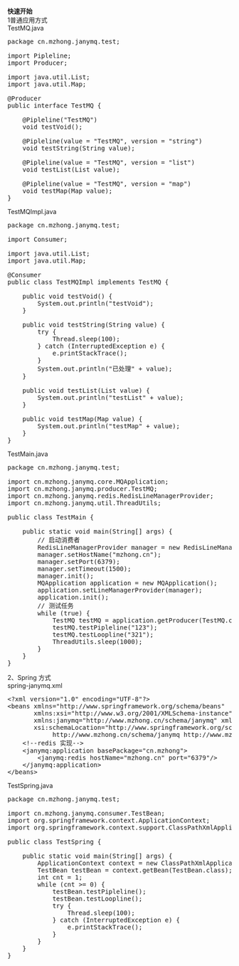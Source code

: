 **快速开始**
<br/>
1普通应用方式<br>
TestMQ.java
<pre>
package cn.mzhong.janymq.test;

import Pipleline;
import Producer;

import java.util.List;
import java.util.Map;

@Producer
public interface TestMQ {

    @Pipleline("TestMQ")
    void testVoid();

    @Pipleline(value = "TestMQ", version = "string")
    void testString(String value);

    @Pipleline(value = "TestMQ", version = "list")
    void testList(List<String> value);

    @Pipleline(value = "TestMQ", version = "map")
    void testMap(Map<String, String> value);
}
</pre>
TestMQImpl.java
<br>
<pre>
package cn.mzhong.janymq.test;

import Consumer;

import java.util.List;
import java.util.Map;

@Consumer
public class TestMQImpl implements TestMQ {

    public void testVoid() {
        System.out.println("testVoid");
    }

    public void testString(String value) {
        try {
            Thread.sleep(100);
        } catch (InterruptedException e) {
            e.printStackTrace();
        }
        System.out.println("已处理" + value);
    }

    public void testList(List<String> value) {
        System.out.println("testList" + value);
    }

    public void testMap(Map<String, String> value) {
        System.out.println("testMap" + value);
    }
}
</pre>
TestMain.java
<br>
<pre>
package cn.mzhong.janymq.test;

import cn.mzhong.janymq.core.MQApplication;
import cn.mzhong.janymq.producer.TestMQ;
import cn.mzhong.janymq.redis.RedisLineManagerProvider;
import cn.mzhong.janymq.util.ThreadUtils;

public class TestMain {

    public static void main(String[] args) {
        // 启动消费者
        RedisLineManagerProvider manager = new RedisLineManagerProvider();
        manager.setHostName("mzhong.cn");
        manager.setPort(6379);
        manager.setTimeout(1500);
        manager.init();
        MQApplication application = new MQApplication();
        application.setLineManagerProvider(manager);
        application.init();
        // 测试任务
        while (true) {
            TestMQ testMQ = application.getProducer(TestMQ.class);
            testMQ.testPipleline("123");
            testMQ.testLoopline("321");
            ThreadUtils.sleep(1000);
        }
    }
}
</pre>

2、Spring 方式<br>
spring-janymq.xml
<br>
<pre>
&lt;?xml version="1.0" encoding="UTF-8"?&gt;
&lt;beans xmlns="http://www.springframework.org/schema/beans"
       xmlns:xsi="http://www.w3.org/2001/XMLSchema-instance"
       xmlns:janymq="http://www.mzhong.cn/schema/janymq" xmlns:bean="http://www.springframework.org/schema/util"
       xsi:schemaLocation="http://www.springframework.org/schema/beans http://www.springframework.org/schema/beans/spring-beans.xsd
            http://www.mzhong.cn/schema/janymq http://www.mzhong.cn/schema/janymq.xsd http://www.springframework.org/schema/util http://www.springframework.org/schema/util/spring-util.xsd"&gt;
    &lt;!--redis 实现--&gt;
    &lt;janymq:application basePackage="cn.mzhong"&gt;
        &lt;janymq:redis hostName="mzhong.cn" port="6379"/&gt;
    &lt;/janymq:application&gt;
&lt;/beans&gt;
</pre>
TestSpring.java
<pre>
package cn.mzhong.janymq.test;

import cn.mzhong.janymq.consumer.TestBean;
import org.springframework.context.ApplicationContext;
import org.springframework.context.support.ClassPathXmlApplicationContext;

public class TestSpring {

    public static void main(String[] args) {
        ApplicationContext context = new ClassPathXmlApplicationContext("spring-janymq.xml");
        TestBean testBean = context.getBean(TestBean.class);
        int cnt = 1;
        while (cnt >= 0) {
            testBean.testPipleline();
            testBean.testLoopline();
            try {
                Thread.sleep(100);
            } catch (InterruptedException e) {
                e.printStackTrace();
            }
        }
    }
}
</pre>